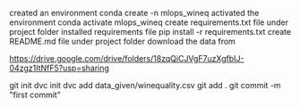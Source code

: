 created an environment 
    conda create -n mlops_wineq
activated the environment
    conda activate mlops_wineq
create requirements.txt file under project folder
installed requirements file
    pip install -r requirements.txt
create README.md file under project folder
download the data from

https://drive.google.com/drive/folders/18zqQiCJVgF7uzXgfbIJ-04zgz1ItNfF5?usp=sharing

git init
dvc init 
dvc add data_given/winequality.csv
git add .
git commit -m "first commit"   
